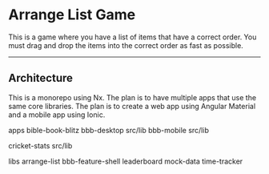 # Arrange List Game

This is a game where you have a list of items that have a correct order. You must drag and drop the items into the correct order as fast as possible.

---

## Architecture

This is a monorepo using Nx. The plan is to have multiple apps that use the same core libraries. The plan is to create a web app using Angular Material and a mobile app using Ionic.

apps
bible-book-blitz
bbb-desktop
src/lib
bbb-mobile
src/lib

cricket-stats
src/lib

libs
arrange-list
bbb-feature-shell
leaderboard
mock-data
time-tracker
